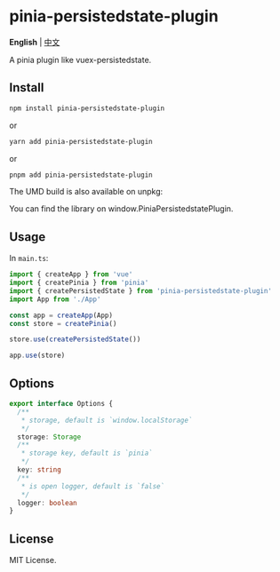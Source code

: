 # pinia-persistedstate-plugin

**English** | [中文](./README.zh-CN.md)

A pinia plugin like vuex-persistedstate.

## Install

```sh
npm install pinia-persistedstate-plugin
```

or

```sh
yarn add pinia-persistedstate-plugin
```

or

```sh
pnpm add pinia-persistedstate-plugin
```

The UMD build is also available on unpkg:

<script src="https://unpkg.com/pinia-persistedstate-plugin/dist/pinia-persistedstate.umd.js"></script>

You can find the library on window.PiniaPersistedstatePlugin.

## Usage

In `main.ts`:

```ts
import { createApp } from 'vue'
import { createPinia } from 'pinia'
import { createPersistedState } from 'pinia-persistedstate-plugin'
import App from './App'

const app = createApp(App)
const store = createPinia()

store.use(createPersistedState())

app.use(store)
```

## Options

```ts
export interface Options {
  /**
   * storage, default is `window.localStorage`
   */
  storage: Storage
  /**
   * storage key, default is `pinia`
   */
  key: string
  /**
   * is open logger, default is `false`
   */
  logger: boolean
}
```

## License

MIT License.
